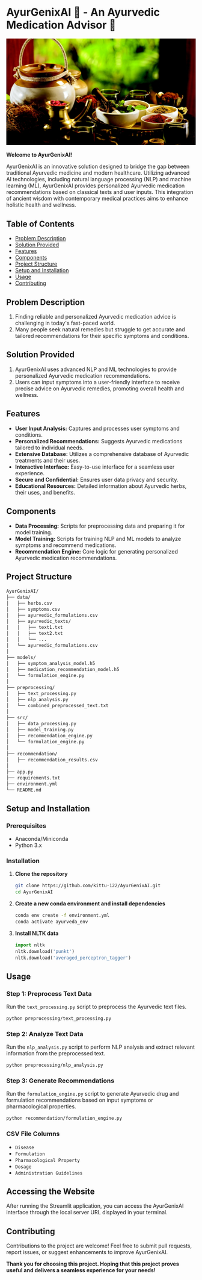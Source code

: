 # AyurGenixAI 🌿 - An Ayurvedic Medication Advisor 💊

<img src="./ayurveda.jpg" alt="Ayurveda" width="700"/>

**Welcome to AyurGenixAI!**

AyurGenixAI is an innovative solution designed to bridge the gap between traditional Ayurvedic medicine and modern healthcare. Utilizing advanced AI technologies, including natural language processing (NLP) and machine learning (ML), AyurGenixAI provides personalized Ayurvedic medication recommendations based on classical texts and user inputs. This integration of ancient wisdom with contemporary medical practices aims to enhance holistic health and wellness.

## Table of Contents
- [Problem Description](#problem-description)
- [Solution Provided](#solution-provided)
- [Features](#features)
- [Components](#components)
- [Project Structure](#project-structure)
- [Setup and Installation](#setup-and-installation)
- [Usage](#usage)
- [Contributing](#contributing)

## Problem Description

1. Finding reliable and personalized Ayurvedic medication advice is challenging in today's fast-paced world. 
2. Many people seek natural remedies but struggle to get accurate and tailored recommendations for their specific symptoms and conditions.

## Solution Provided

1. AyurGenixAI uses advanced NLP and ML technologies to provide personalized Ayurvedic medication recommendations. 
2. Users can input symptoms into a user-friendly interface to receive precise advice on Ayurvedic remedies, promoting overall health and wellness.

## Features
- **User Input Analysis:** Captures and processes user symptoms and conditions.
- **Personalized Recommendations:** Suggests Ayurvedic medications tailored to individual needs.
- **Extensive Database:** Utilizes a comprehensive database of Ayurvedic treatments and their uses.
- **Interactive Interface:** Easy-to-use interface for a seamless user experience.
- **Secure and Confidential:** Ensures user data privacy and security.
- **Educational Resources:** Detailed information about Ayurvedic herbs, their uses, and benefits.

## Components
- **Data Processing:** Scripts for preprocessing data and preparing it for model training.
- **Model Training:** Scripts for training NLP and ML models to analyze symptoms and recommend medications.
- **Recommendation Engine:** Core logic for generating personalized Ayurvedic medication recommendations.

## Project Structure
```
AyurGenixAI/
├── data/
│   ├── herbs.csv
│   ├── symptoms.csv
│   ├── ayurvedic_formulations.csv
│   ├── ayurvedic_texts/
│   │   ├── text1.txt
│   │   ├── text2.txt
│   │   └── ...
│   └── ayurvedic_formulations.csv
│
├── models/
│   ├── symptom_analysis_model.h5
│   ├── medication_recommendation_model.h5
│   └── formulation_engine.py
│
├── preprocessing/
│   ├── text_processing.py
│   ├── nlp_analysis.py
│   └── combined_preprocessed_text.txt
│
├── src/
│   ├── data_processing.py
│   ├── model_training.py
│   ├── recommendation_engine.py
│   └── formulation_engine.py
│
├── recommendation/
│   ├── recommendation_results.csv
│
├── app.py
├── requirements.txt
├── environment.yml
└── README.md

```

## Setup and Installation

### Prerequisites
- Anaconda/Miniconda
- Python 3.x

### Installation
1. **Clone the repository**
   ```sh
   git clone https://github.com/kittu-122/AyurGenixAI.git
   cd AyurGenixAI
   ```

2. **Create a new conda environment and install dependencies**
   ```sh
   conda env create -f environment.yml
   conda activate ayurveda_env
   ```

3. **Install NLTK data**
   ```python
   import nltk
   nltk.download('punkt')
   nltk.download('averaged_perceptron_tagger')
   ```

## Usage

### Step 1: Preprocess Text Data
Run the `text_processing.py` script to preprocess the Ayurvedic text files.

```sh
python preprocessing/text_processing.py
```

### Step 2: Analyze Text Data
Run the `nlp_analysis.py` script to perform NLP analysis and extract relevant information from the preprocessed text.

```sh
python preprocessing/nlp_analysis.py
```

### Step 3: Generate Recommendations
Run the `formulation_engine.py` script to generate Ayurvedic drug and formulation recommendations based on input symptoms or pharmacological properties.

```sh
python recommendation/formulation_engine.py
```

### CSV File Columns
- `Disease`
- `Formulation`
- `Pharmacological Property`
- `Dosage`
- `Administration Guidelines`

## Accessing the Website
After running the Streamlit application, you can access the AyurGenixAI interface through the local server URL displayed in your terminal.

## Contributing
Contributions to the project are welcome! Feel free to submit pull requests, report issues, or suggest enhancements to improve AyurGenixAI.

**Thank you for choosing this project. Hoping that this project proves useful and delivers a seamless experience for your needs!**







